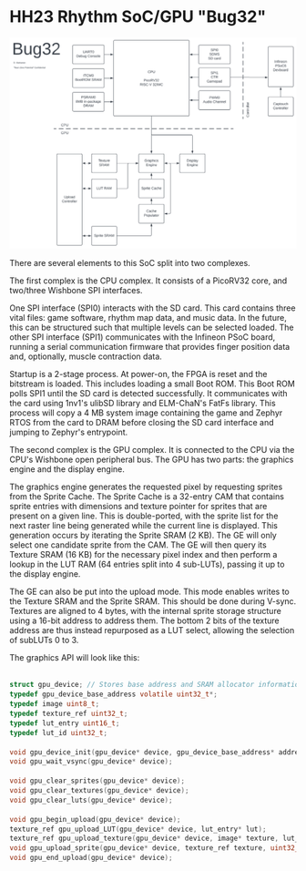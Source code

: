 # HH23 Rhythm SoC/GPU "**Bug32**"

![](etc/Bug32.svg)

There are several elements to this SoC split into two complexes.

The first complex is the CPU complex. It consists of a PicoRV32 core, and two/three Wishbone SPI interfaces.

One SPI interface (SPI0) interacts with the SD card. This card contains three vital files: game software, rhythm map data, and music data.  In the future, this can be structured such that multiple levels can be selected loaded. The other SPI interface (SPI1) communicates with the Infineon PSoC board, running a serial communication firmware that provides finger position data and, optionally, muscle contraction data. 

Startup is a 2-stage process. At power-on, the FPGA is reset and the bitstream is loaded. This includes loading a small Boot ROM. This Boot ROM polls SPI1 until the SD card is detected successfully. It communicates with the card using 1nv1's ulibSD library and ELM-ChaN's FatFs library. This process will copy a 4 MB system image containing the game and Zephyr RTOS from the card to DRAM before closing the SD card interface and jumping to Zephyr's entrypoint.

The second complex is the GPU complex. It is connected to the CPU via the CPU's Wishbone open peripheral bus. The GPU has two parts: the graphics engine and the display engine. 

The graphics engine generates the requested pixel by requesting sprites from the Sprite Cache. The Sprite Cache is a 32-entry CAM that contains sprite entries with dimensions and texture pointer for sprites that are present on a given line. This is double-ported, with the sprite list for the next raster line being generated while the current line is displayed. This generation occurs by iterating the Sprite SRAM (2 KB). The GE will only select one candidate sprite from the CAM. The GE will then query its Texture SRAM (16 KB) for the necessary pixel index and then perform a lookup in the LUT RAM (64 entries split into 4 sub-LUTs), passing it up to the display engine.

The GE can also be put into the upload mode. This mode enables writes to the Texture SRAM and the Sprite SRAM. This should be done during V-sync. Textures are aligned to 4 bytes, with the internal sprite storage structure using a 16-bit address to address them. The bottom 2 bits of the texture address are thus instead repurposed as a LUT select, allowing the selection of subLUTs 0 to 3.

The graphics API will look like this:

```c

struct gpu_device; // Stores base address and SRAM allocator information.
typedef gpu_device_base_address volatile uint32_t*;
typedef image uint8_t;
typedef texture_ref uint32_t;
typedef lut_entry uint16_t;
typedef lut_id uint32_t;

void gpu_device_init(gpu_device* device, gpu_device_base_address* address);
void gpu_wait_vsync(gpu_device* device);

void gpu_clear_sprites(gpu_device* device);
void gpu_clear_textures(gpu_device* device);
void gpu_clear_luts(gpu_device* device);

void gpu_begin_upload(gpu_device* device);
texture_ref gpu_upload_LUT(gpu_device* device, lut_entry* lut);
texture_ref gpu_upload_texture(gpu_device* device, image* texture, lut_id lut);
void gpu_upload_sprite(gpu_device* device, texture_ref texture, uint32_t width, uint32_t height, uint32_t x, uint32_t y);
void gpu_end_upload(gpu_device* device);

```


